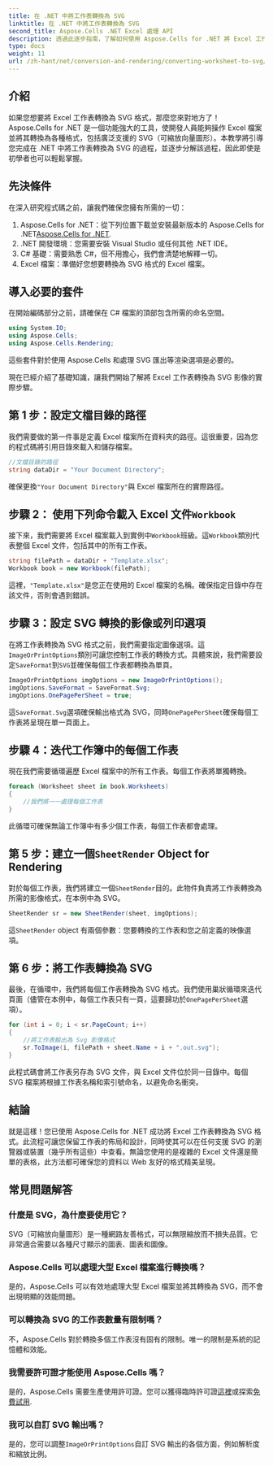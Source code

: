 ```yaml
---
title: 在 .NET 中將工作表轉換為 SVG
linktitle: 在 .NET 中將工作表轉換為 SVG
second_title: Aspose.Cells .NET Excel 處理 API
description: 透過此逐步指南，了解如何使用 Aspose.Cells for .NET 將 Excel 工作表轉換為 SVG。非常適合希望將 Excel 渲染為 SVG 的 .NET 開發人員。
type: docs
weight: 11
url: /zh-hant/net/conversion-and-rendering/converting-worksheet-to-svg/
---
```

## 介紹

如果您想要將 Excel 工作表轉換為 SVG 格式，那麼您來對地方了！ Aspose.Cells for .NET 是一個功能強大的工具，使開發人員能夠操作 Excel 檔案並將其轉換為各種格式，包括廣泛支援的 SVG（可縮放向量圖形）。本教學將引導您完成在 .NET 中將工作表轉換為 SVG 的過程，並逐步分解該過程，因此即使是初學者也可以輕鬆掌握。

## 先決條件

在深入研究程式碼之前，讓我們確保您擁有所需的一切：

1.  Aspose.Cells for .NET：從下列位置下載並安裝最新版本的 Aspose.Cells for .NET[Aspose.Cells for .NET](https://releases.aspose.com/cells/net/).
2. .NET 開發環境：您需要安裝 Visual Studio 或任何其他 .NET IDE。
3. C# 基礎：需要熟悉 C#，但不用擔心，我們會清楚地解釋一切。
4. Excel 檔案：準備好您想要轉換為 SVG 格式的 Excel 檔案。

## 導入必要的套件

在開始編碼部分之前，請確保在 C# 檔案的頂部包含所需的命名空間。

```csharp
using System.IO;
using Aspose.Cells;
using Aspose.Cells.Rendering;
```

這些套件對於使用 Aspose.Cells 和處理 SVG 匯出等渲染選項是必要的。

現在已經介紹了基礎知識，讓我們開始了解將 Excel 工作表轉換為 SVG 影像的實際步驟。

## 第 1 步：設定文檔目錄的路徑

我們需要做的第一件事是定義 Excel 檔案所在資料夾的路徑。這很重要，因為您的程式碼將引用目錄來載入和儲存檔案。

```csharp
//文檔目錄的路徑
string dataDir = "Your Document Directory";
```

確保更換`"Your Document Directory"`與 Excel 檔案所在的實際路徑。

## 步驟 2： 使用下列命令載入 Excel 文件`Workbook`

接下來，我們需要將 Excel 檔案載入到實例中`Workbook`班級。這`Workbook`類別代表整個 Excel 文件，包括其中的所有工作表。

```csharp
string filePath = dataDir + "Template.xlsx";
Workbook book = new Workbook(filePath);
```

這裡，`"Template.xlsx"`是您正在使用的 Excel 檔案的名稱。確保指定目錄中存在該文件，否則會遇到錯誤。

## 步驟 3：設定 SVG 轉換的影像或列印選項

在將工作表轉換為 SVG 格式之前，我們需要指定圖像選項。這`ImageOrPrintOptions`類別可讓您控制工作表的轉換方式。具體來說，我們需要設定`SaveFormat`到`SVG`並確保每個工作表都轉換為單頁。

```csharp
ImageOrPrintOptions imgOptions = new ImageOrPrintOptions();
imgOptions.SaveFormat = SaveFormat.Svg;
imgOptions.OnePagePerSheet = true;
```

這`SaveFormat.Svg`選項確保輸出格式為 SVG，同時`OnePagePerSheet`確保每個工作表將呈現在單一頁面上。

## 步驟 4：迭代工作簿中的每個工作表

現在我們需要循環遍歷 Excel 檔案中的所有工作表。每個工作表將單獨轉換。

```csharp
foreach (Worksheet sheet in book.Worksheets)
{
    //我們將一一處理每個工作表
}
```

此循環可確保無論工作簿中有多少個工作表，每個工作表都會處理。

## 第 5 步：建立一個`SheetRender` Object for Rendering

對於每個工作表，我們將建立一個`SheetRender`目的。此物件負責將工作表轉換為所需的影像格式，在本例中為 SVG。

```csharp
SheetRender sr = new SheetRender(sheet, imgOptions);
```

這`SheetRender` object 有兩個參數：您要轉換的工作表和您之前定義的映像選項。

## 第 6 步：將工作表轉換為 SVG

最後，在循環中，我們將每個工作表轉換為 SVG 格式。我們使用巢狀循環來迭代頁面（儘管在本例中，每個工作表只有一頁，這要歸功於`OnePagePerSheet`選項）。

```csharp
for (int i = 0; i < sr.PageCount; i++)
{
    //將工作表輸出為 Svg 影像格式
    sr.ToImage(i, filePath + sheet.Name + i + ".out.svg");
}
```

此程式碼會將工作表另存為 SVG 文件，與 Excel 文件位於同一目錄中。每個 SVG 檔案將根據工作表名稱和索引號命名，以避免命名衝突。

## 結論

就是這樣！您已使用 Aspose.Cells for .NET 成功將 Excel 工作表轉換為 SVG 格式。此流程可讓您保留工作表的佈局和設計，同時使其可以在任何支援 SVG 的瀏覽器或裝置（幾乎所有這些）中查看。無論您使用的是複雜的 Excel 文件還是簡單的表格，此方法都可確保您的資料以 Web 友好的格式精美呈現。

## 常見問題解答

### 什麼是 SVG，為什麼要使用它？
SVG（可縮放向量圖形）是一種網路友善格式，可以無限縮放而不損失品質。它非常適合需要以各種尺寸顯示的圖表、圖表和圖像。

### Aspose.Cells 可以處理大型 Excel 檔案進行轉換嗎？
是的，Aspose.Cells 可以有效地處理大型 Excel 檔案並將其轉換為 SVG，而不會出現明顯的效能問題。

### 可以轉換為 SVG 的工作表數量有限制嗎？
不，Aspose.Cells 對於轉換多個工作表沒有固有的限制。唯一的限制是系統的記憶體和效能。

### 我需要許可證才能使用 Aspose.Cells 嗎？
是的，Aspose.Cells 需要生產使用許可證。您可以獲得臨時許可證[這裡](https://purchase.aspose.com/temporary-license/)或探索[免費試用](https://releases.aspose.com/).

### 我可以自訂 SVG 輸出嗎？
是的，您可以調整`ImageOrPrintOptions`自訂 SVG 輸出的各個方面，例如解析度和縮放比例。